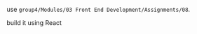 <p>use <code>group4/Modules/03 Front End Development/Assignments/08</code>.</p>
<p>build it using React</p>